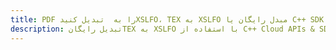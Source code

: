 ---title: PDF را به  تبدیل کنیدXSLFO، TEX به XSLFO مبدل رایگان یا C++ SDKdescription: تبدیل رایگانTEX به XSLFO با استفاده از C++ Cloud APIs & SDK همچنین اسناد PDF را در Cloud ایجاد، ویرایش و رندر کنید.---